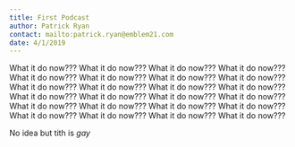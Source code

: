 ```yaml
---
title: First Podcast
author: Patrick Ryan
contact: mailto:patrick.ryan@emblem21.com
date: 4/1/2019
---
```

What it do now??? What it do now??? What it do now??? What it do now??? What it do now??? What it do now??? What it do now??? What it do now??? What it do now??? What it do now??? What it do now??? What it do now??? What it do now??? What it do now??? What it do now??? What it do now??? What it do now??? What it do now??? What it do now??? What it do now??? What it do now??? What it do now??? What it do now??? What it do now??? 

No idea but tith is *gay*